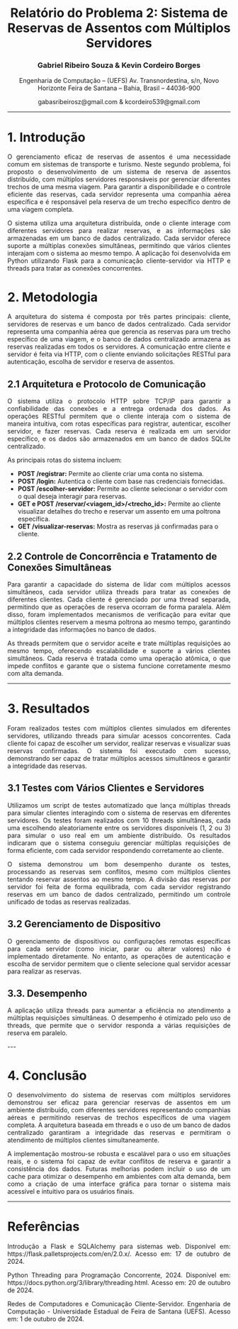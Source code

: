 <div align="center">
  <h1>
      Relatório do Problema 2: Sistema de Reservas de Assentos com Múltiplos Servidores
  </h1>

  <h3>
    Gabriel Ribeiro Souza & Kevin Cordeiro Borges
  </h3>

  <p>
    Engenharia de Computação – (UEFS)  
    Av. Transnordestina, s/n, Novo Horizonte  
    Feira de Santana – Bahia, Brasil – 44036-900
  </p>

  <center>gabasribeirosz@gmail.com & kcordeiro539@gmail.com</center>
</div>

---

# 1. Introdução

<p style="text-align: justify;">
  O gerenciamento eficaz de reservas de assentos é uma necessidade comum em sistemas de transporte e turismo. Neste segundo problema, foi proposto o desenvolvimento de um sistema de reserva de assentos distribuído, com múltiplos servidores responsáveis por gerenciar diferentes trechos de uma mesma viagem. Para garantir a disponibilidade e o controle eficiente das reservas, cada servidor representa uma companhia aérea específica e é responsável pela reserva de um trecho específico dentro de uma viagem completa.
</p>

<p style="text-align: justify;">
  O sistema utiliza uma arquitetura distribuída, onde o cliente interage com diferentes servidores para realizar reservas, e as informações são armazenadas em um banco de dados centralizado. Cada servidor oferece suporte a múltiplas conexões simultâneas, permitindo que vários clientes interajam com o sistema ao mesmo tempo. A aplicação foi desenvolvida em Python utilizando Flask para a comunicação cliente-servidor via HTTP e threads para tratar as conexões concorrentes.
</p>

# 2. Metodologia

<p style="text-align: justify;">
  A arquitetura do sistema é composta por três partes principais: cliente, servidores de reservas e um banco de dados centralizado. Cada servidor representa uma companhia aérea que gerencia as reservas para um trecho específico de uma viagem, e o banco de dados centralizado armazena as reservas realizadas em todos os servidores. A comunicação entre cliente e servidor é feita via HTTP, com o cliente enviando solicitações RESTful para autenticação, escolha de servidor e reserva de assentos.
</p>

## 2.1 Arquitetura e Protocolo de Comunicação

<p style="text-align: justify;">
  O sistema utiliza o protocolo HTTP sobre TCP/IP para garantir a confiabilidade das conexões e a entrega ordenada dos dados. As operações RESTful permitem que o cliente interaja com o sistema de maneira intuitiva, com rotas específicas para registrar, autenticar, escolher servidor, e fazer reservas. Cada reserva é realizada em um servidor específico, e os dados são armazenados em um banco de dados SQLite centralizado.
</p>

<p style="text-align: justify;">
  As principais rotas do sistema incluem:
</p>

<ul>
  <li><b>POST /registrar:</b> Permite ao cliente criar uma conta no sistema.</li>
  <li><b>POST /login:</b> Autentica o cliente com base nas credenciais fornecidas.</li>
  <li><b>POST /escolher-servidor:</b> Permite ao cliente selecionar o servidor com o qual deseja interagir para reservas.</li>
  <li><b>GET e POST /reservar/&lt;viagem_id&gt;/&lt;trecho_id&gt;:</b> Permite ao cliente visualizar detalhes do trecho e reservar um assento em uma poltrona específica.</li>
  <li><b>GET /visualizar-reservas:</b> Mostra as reservas já confirmadas para o cliente.</li>
</ul>

## 2.2 Controle de Concorrência e Tratamento de Conexões Simultâneas

<p style="text-align: justify;">
  Para garantir a capacidade do sistema de lidar com múltiplos acessos simultâneos, cada servidor utiliza threads para tratar as conexões de diferentes clientes. Cada cliente é gerenciado por uma thread separada, permitindo que as operações de reserva ocorram de forma paralela. Além disso, foram implementados mecanismos de verificação para evitar que múltiplos clientes reservem a mesma poltrona ao mesmo tempo, garantindo a integridade das informações no banco de dados.
</p>

<p style="text-align: justify;">
  As threads permitem que o servidor aceite e trate múltiplas requisições ao mesmo tempo, oferecendo escalabilidade e suporte a vários clientes simultâneos. Cada reserva é tratada como uma operação atômica, o que impede conflitos e garante que o sistema funcione corretamente mesmo com alta demanda.
</p>

---

# 3. Resultados

<p style="text-align: justify;">
  Foram realizados testes com múltiplos clientes simulados em diferentes servidores, utilizando threads para simular acessos concorrentes. Cada cliente foi capaz de escolher um servidor, realizar reservas e visualizar suas reservas confirmadas. O sistema foi executado com sucesso, demonstrando ser capaz de tratar múltiplos acessos simultâneos e garantir a integridade das reservas.
</p>

## 3.1 Testes com Vários Clientes e Servidores

<p style="text-align: justify;">
  Utilizamos um script de testes automatizado que lança múltiplas threads para simular clientes interagindo com o sistema de reservas em diferentes servidores. Os testes foram realizados com 10 threads simultâneas, cada uma escolhendo aleatoriamente entre os servidores disponíveis (1, 2 ou 3) para simular o uso real em um ambiente distribuído. Os resultados indicaram que o sistema conseguiu gerenciar múltiplas requisições de forma eficiente, com cada servidor respondendo corretamente ao cliente.
</p>

<p style="text-align: justify;">
  O sistema demonstrou um bom desempenho durante os testes, processando as reservas sem conflitos, mesmo com múltiplos clientes tentando reservar assentos ao mesmo tempo. A divisão das reservas por servidor foi feita de forma equilibrada, com cada servidor registrando reservas em um banco de dados centralizado, permitindo um controle unificado de todas as reservas realizadas.
</p>

## 3.2 Gerenciamento de Dispositivo

<p style="text-align: justify">
 O gerenciamento de dispositivos ou configurações remotas específicas para cada servidor (como iniciar, parar ou alterar valores) não é implementado diretamente. No entanto, as operações de autenticação e escolha de servidor permitem que o cliente selecione qual servidor acessar para realizar as reservas.
</p>

## 3.3. Desempenho
<p style="text-align: justify">
 A aplicação utiliza threads para aumentar a eficiência no atendimento a múltiplas requisições simultâneas. O desempenho é otimizado pelo uso de threads, que permite que o servidor responda a várias requisições de reserva em paralelo.
</p>
---

# 4. Conclusão

<p style="text-align: justify;">
  O desenvolvimento do sistema de reservas com múltiplos servidores demonstrou ser eficaz para gerenciar reservas de assentos em um ambiente distribuído, com diferentes servidores representando companhias aéreas e permitindo reservas de trechos específicos de uma viagem completa. A arquitetura baseada em threads e o uso de um banco de dados centralizado garantiram a integridade das reservas e permitiram o atendimento de múltiplos clientes simultaneamente.
</p>

<p style="text-align: justify;">
  A implementação mostrou-se robusta e escalável para o uso em situações reais, e o sistema foi capaz de evitar conflitos de reserva e garantir a consistência dos dados. Futuras melhorias podem incluir o uso de um cache para otimizar o desempenho em ambientes com alta demanda, bem como a criação de uma interface gráfica para tornar o sistema mais acessível e intuitivo para os usuários finais.
</p>

---

# Referências

<p style="text-align: justify;">
  Introdução a Flask e SQLAlchemy para sistemas web. Disponível em: https://flask.palletsprojects.com/en/2.0.x/. Acesso em: 17 de outubro de 2024.
</p>

<p style="text-align: justify;">
  Python Threading para Programação Concorrente, 2024. Disponível em: https://docs.python.org/3/library/threading.html. Acesso em: 20 de outubro de 2024.
</p>

<p style="text-align: justify;">
  Redes de Computadores e Comunicação Cliente-Servidor. Engenharia de Computação - Universidade Estadual de Feira de Santana (UEFS). Acesso em: 1 de outubro de 2024.
</p>

 
